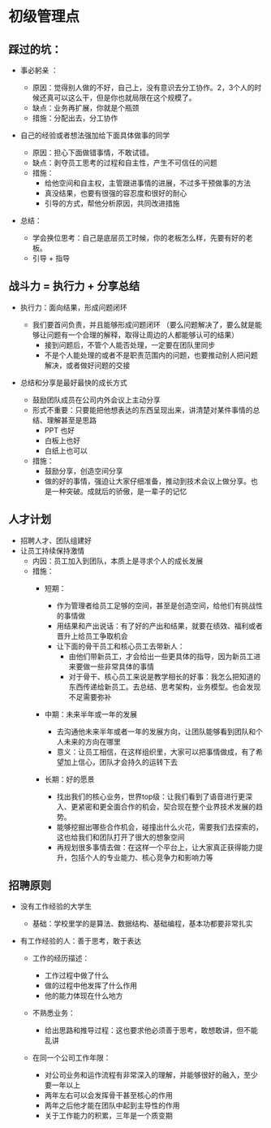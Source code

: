 # 初级管理点

## 踩过的坑：
- 事必躬亲 ：
    - 原因：觉得别人做的不好，自己上，没有意识去分工协作。2，3个人的时候还真可以这么干，但是你也就局限在这个规模了。
    - 缺点：业务再扩展，你就是个瓶颈
    - 措施：分配出去，分工协作

- 自己的经验或者想法强加给下面具体做事的同学
    - 原因：担心下面做错事情，不敢试错。
    - 缺点：剥夺员工思考的过程和自主性，产生不可信任的问题
    - 措施：
        - 给他空间和自主权，主管跟进事情的进展，不过多干预做事的方法
        - 真没结果，也要有很强的容忍度和很好的耐心
        - 引导的方式，帮他分析原因，共同改进措施

- 总结：
    - 学会换位思考：自己是底层员工时候，你的老板怎么样，先要有好的老板。
    - 引导 + 指导

## 战斗力 = 执行力 + 分享总结
- 执行力：面向结果，形成问题闭环
    - 我们要首问负责，并且能够形成问题闭环 （要么问题解决了，要么就是能够让问题有一个合理的解释，取得让周边的人都能够认可的结果）
        - 接到问题后，不管个人能否处理，一定要在团队里同步
        - 不是个人能处理的或者不是职责范围内的问题，也要推动别人把问题解决，或者做好问题的交接

- 总结和分享是最好最快的成长方式
    - 鼓励团队成员在公司内外会议上主动分享
    - 形式不重要：只要能把他想表达的东西呈现出来，讲清楚对某件事情的总结、理解甚至是思路
        -  PPT 也好
        - 白板上也好
        - 白纸上也可以
    - 措施：
        - 鼓励分享，创造空间分享
        - 做的好的事情，强迫让大家仔细准备，推动到技术会议上做分享。也是一种突破。成就后的骄傲，是一辈子的记忆

## 人才计划
- 招聘人才、团队组建好
- 让员工持续保持激情
    - 内因：员工加入到团队，本质上是寻求个人的成长发展
    - 措施：
        - 短期：
            - 作为管理者给员工足够的空间，甚至是创造空间，给他们有挑战性的事情做
            - 用结果和产出说话：有了好的产出和结果，就要在绩效、福利或者晋升上给员工争取机会
            - 让下面的骨干员工和核心员工去带新人：
                - 由他们带新员工，才会给出一些更具体的指导，因为新员工进来要做一些非常具体的事情
                - 对于骨干、核心员工来说是教学相长的好事：我怎么把知道的东西传递给新员工。去总结、思考架构，业务模型。也会发现不足需要弥补

        - 中期：未来半年或一年的发展
            - 去沟通他未来半年或者一年的发展方向，让团队能够看到团队和个人未来的方向在哪里
            - 意义：让员工相信，在这样组织里，大家可以把事情做成，有了希望加上信心，团队才会持久的运转下去

        - 长期：好的愿景
            - 找出我们的核心业务，世界top级：让我们看到了语音进行更深入、更紧密和更全面合作的机会，契合现在整个业界技术发展的趋势。
            - 能够挖掘出哪些合作机会，碰撞出什么火花，需要我们去探索的，这也给我们和团队打开了很大的想象空间
            - 再规划很多事情去做：在这样一个平台上，让大家真正获得能力提升，包括个人的专业能力、核心竞争力和影响力等

## 招聘原则
- 没有工作经验的大学生
    - 基础：学校里学的是算法、数据结构、基础编程，基本功都要非常扎实

- 有工作经验的人：善于思考，敢于表达
    - 工作的经历描述：
        - 工作过程中做了什么
        - 做的过程中他发挥了什么作用
        - 他的能力体现在什么地方

    - 不熟悉业务：
        - 给出思路和推导过程：这也要求他必须善于思考，敢想敢讲，但不能乱讲

    - 在同一个公司工作年限：
        - 对公司业务和运作流程有非常深入的理解，并能够很好的融入，至少要一年以上    
        - 两年左右可以会发挥骨干甚至核心的作用
        - 两年之后他才能在团队中起到主导性的作用
        - 关于工作能力的积累，三年是一个质变期
        
